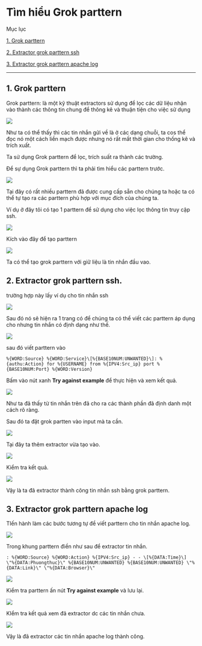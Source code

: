 # Tìm hiểu Grok parttern


Mục lục

[1. Grok parttern](#1)

[2. Extractor grok parttern ssh](#2)

[3. Extractor grok parttern apache log ](#3)

---
<a name="1"></a>
## 1. Grok parttern

Grok parttern: là một kỹ thuật extractors sử dụng để lọc các dữ liệu nhận vào thành các thông tin chung để thông kê và thuận tiện cho việc sử dụng

![](anhlog/grok1.png)

Như ta có thể thấy thì các tin nhắn gửi về  là ở các dạng chuỗi, ta cos thể đọc nó một cách liền mạch được nhưng nó rất mất thời gian cho thống kê và trích xuất.

Ta sử dụng Grok parttern để lọc, trích suất ra thành các trường.

Để sự dụng Grok parttern thì ta phải tìm hiểu các parttern trước.

![](anhlog/grok2.png)

Tại đây có rất nhiều parttern đã được cung cấp sẵn cho chúng ta hoặc ta có thể tự tạo ra các parttern phù hợp với mục đích của chúng ta.

Ví dụ ở đây tôi có tạo 1 parttern để sử dụng cho việc lọc thông tin truy cập ssh.

![](anhlog/grok5.png)

Kích vào đây để tạo parttern 

![](anhlog/grok4.png)


Ta có thể tạo grok parttern với giữ liệu là tin nhắn đầu vao.

<a name="2"></a>
## 2. Extractor grok parttern ssh.

trường hợp này lấy ví dụ cho tin nhắn ssh

![](anhlog/2019-12-25_22-01.png)

Sau đó nó sẽ hiện ra 1 trang có để chúng ta có thể viết các parttern áp dụng cho nhưng tin nhắn có định dạng như thế. 

![](anhlog/grok6.png)

sau đó viết parttern vào 
```
%{WORD:Source} %{WORD:Service}\[%{BASE10NUM:UNWANTED}\]: %{authu:Action} for %{USERNAME} from %{IPV4:Src_ip} port %{BASE10NUM:Port} %{WORD:Version}
```

Bấm vào nút xanh **Try against example** để thực hiện và xem kết quả.

![](anhlog/grok7.png)

Như ta đã thấy từ tin nhắn trên đã cho ra các thành phần đã định danh một cách rõ ràng.

Sau đó ta đặt grok partten vào input mà ta cần.

![](anhlog/grok8.png)

Tại đây ta thêm extractor vừa tạo vào.

![](anhlog/grok9.png)

Kiểm tra kết quả.

![](anhlog/grok10.png)

Vậy là ta đã extractor thành công tin nhắn ssh bằng grok parttern.

<a name="3"></a>
## 3. Extractor grok parttern apache log 

TIến hành làm các bước tương tự đề viết parttern cho tin nhắn apache log.

![](anhlog/grok11.png)

Trong khung parttern điền như sau để extractor tin nhắn.
```
: %{WORD:Source} %{WORD:Action} %{IPV4:Src_ip} - - \[%{DATA:Time}\] \"%{DATA:Phuongthuc}\" %{BASE10NUM:UNWANTED} %{BASE10NUM:UNWANTED} \"%{DATA:Link}\" \"%{DATA:Browser}\"
```
![](anhlog/grok12.png)


Kiểm tra parttern ấn nút **Try against example** và lưu lại.


![](anhlog/grok13.png)

KIểm tra kết quả xem đã extractor dc các tin nhắn chưa.

![](anhlog/grok14.png)

Vậy là đã extractor các tin nhắn apache log thành công.